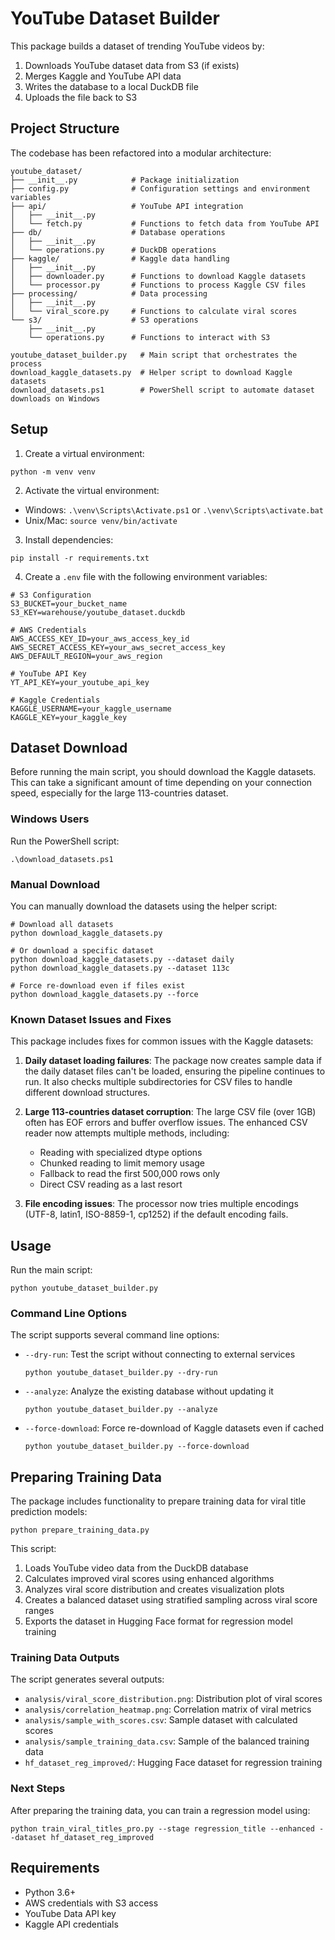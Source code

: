 # YouTube Dataset Builder

This package builds a dataset of trending YouTube videos by:
1. Downloads YouTube dataset data from S3 (if exists)
2. Merges Kaggle and YouTube API data
3. Writes the database to a local DuckDB file
4. Uploads the file back to S3

## Project Structure

The codebase has been refactored into a modular architecture:

```
youtube_dataset/
├── __init__.py            # Package initialization
├── config.py              # Configuration settings and environment variables
├── api/                   # YouTube API integration
│   ├── __init__.py
│   └── fetch.py           # Functions to fetch data from YouTube API
├── db/                    # Database operations
│   ├── __init__.py
│   └── operations.py      # DuckDB operations
├── kaggle/                # Kaggle data handling
│   ├── __init__.py
│   ├── downloader.py      # Functions to download Kaggle datasets
│   └── processor.py       # Functions to process Kaggle CSV files
├── processing/            # Data processing
│   ├── __init__.py
│   └── viral_score.py     # Functions to calculate viral scores
└── s3/                    # S3 operations
    ├── __init__.py
    └── operations.py      # Functions to interact with S3

youtube_dataset_builder.py   # Main script that orchestrates the process
download_kaggle_datasets.py  # Helper script to download Kaggle datasets
download_datasets.ps1        # PowerShell script to automate dataset downloads on Windows
```

## Setup

1. Create a virtual environment:
```
python -m venv venv
```

2. Activate the virtual environment:
- Windows: `.\venv\Scripts\Activate.ps1` or `.\venv\Scripts\activate.bat`
- Unix/Mac: `source venv/bin/activate`

3. Install dependencies:
```
pip install -r requirements.txt
```

4. Create a `.env` file with the following environment variables:
```
# S3 Configuration
S3_BUCKET=your_bucket_name
S3_KEY=warehouse/youtube_dataset.duckdb

# AWS Credentials
AWS_ACCESS_KEY_ID=your_aws_access_key_id
AWS_SECRET_ACCESS_KEY=your_aws_secret_access_key
AWS_DEFAULT_REGION=your_aws_region

# YouTube API Key
YT_API_KEY=your_youtube_api_key

# Kaggle Credentials
KAGGLE_USERNAME=your_kaggle_username
KAGGLE_KEY=your_kaggle_key
```

## Dataset Download

Before running the main script, you should download the Kaggle datasets. This can take a significant amount of time depending on your connection speed, especially for the large 113-countries dataset.

### Windows Users
Run the PowerShell script:
```
.\download_datasets.ps1
```

### Manual Download
You can manually download the datasets using the helper script:
```
# Download all datasets
python download_kaggle_datasets.py

# Or download a specific dataset
python download_kaggle_datasets.py --dataset daily
python download_kaggle_datasets.py --dataset 113c

# Force re-download even if files exist
python download_kaggle_datasets.py --force
```

### Known Dataset Issues and Fixes

This package includes fixes for common issues with the Kaggle datasets:

1. **Daily dataset loading failures**: The package now creates sample data if the daily dataset files can't be loaded, ensuring the pipeline continues to run. It also checks multiple subdirectories for CSV files to handle different download structures.

2. **Large 113-countries dataset corruption**: The large CSV file (over 1GB) often has EOF errors and buffer overflow issues. The enhanced CSV reader now attempts multiple methods, including:
   - Reading with specialized dtype options
   - Chunked reading to limit memory usage
   - Fallback to read the first 500,000 rows only
   - Direct CSV reading as a last resort
   
3. **File encoding issues**: The processor now tries multiple encodings (UTF-8, latin1, ISO-8859-1, cp1252) if the default encoding fails.

## Usage

Run the main script:
```
python youtube_dataset_builder.py
```

### Command Line Options

The script supports several command line options:

- `--dry-run`: Test the script without connecting to external services
  ```
  python youtube_dataset_builder.py --dry-run
  ```

- `--analyze`: Analyze the existing database without updating it
  ```
  python youtube_dataset_builder.py --analyze
  ```

- `--force-download`: Force re-download of Kaggle datasets even if cached
  ```
  python youtube_dataset_builder.py --force-download
  ```

## Preparing Training Data

The package includes functionality to prepare training data for viral title prediction models:

```
python prepare_training_data.py
```

This script:
1. Loads YouTube video data from the DuckDB database
2. Calculates improved viral scores using enhanced algorithms
3. Analyzes viral score distribution and creates visualization plots
4. Creates a balanced dataset using stratified sampling across viral score ranges
5. Exports the dataset in Hugging Face format for regression model training

### Training Data Outputs

The script generates several outputs:

- `analysis/viral_score_distribution.png`: Distribution plot of viral scores
- `analysis/correlation_heatmap.png`: Correlation matrix of viral metrics
- `analysis/sample_with_scores.csv`: Sample dataset with calculated scores
- `analysis/sample_training_data.csv`: Sample of the balanced training data
- `hf_dataset_reg_improved/`: Hugging Face dataset for regression training

### Next Steps

After preparing the training data, you can train a regression model using:

```
python train_viral_titles_pro.py --stage regression_title --enhanced --dataset hf_dataset_reg_improved
```

## Requirements

- Python 3.6+
- AWS credentials with S3 access
- YouTube Data API key
- Kaggle API credentials